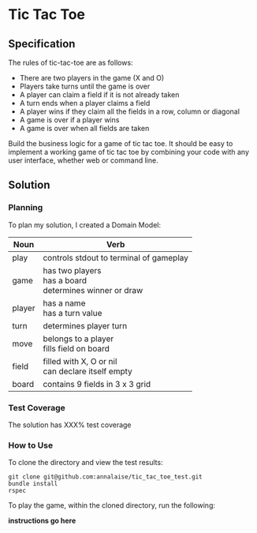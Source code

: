 # Tic Tac Toe

## Specification

The rules of tic-tac-toe are as follows:

* There are two players in the game (X and O)
* Players take turns until the game is over
* A player can claim a field if it is not already taken
* A turn ends when a player claims a field
* A player wins if they claim all the fields in a row, column or diagonal
* A game is over if a player wins
* A game is over when all fields are taken

Build the business logic for a game of tic tac toe. It should be easy to implement a working game of tic tac toe by combining your code with any user interface, whether web or command line.

## Solution

### Planning

To plan my solution, I created a Domain Model:

| Noun | Verb |
|--------|--------|
| play | controls stdout to terminal of gameplay |
| game | has two players <br> has a board <br> determines winner or draw |
| player | has a name <br> has a turn value |
| turn | determines player turn |
| move | belongs to a player <br> fills field on board |
| field | filled with X, O or nil <br> can declare itself empty |
| board | contains 9 fields in 3 x 3 grid |

### Test Coverage

The solution has XXX% test coverage

### How to Use

To clone the directory and view the test results:
```
git clone git@github.com:annalaise/tic_tac_toe_test.git
bundle install
rspec
```

To play the game, within the cloned directory, run the following:

**instructions go here**
